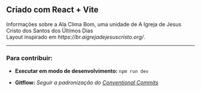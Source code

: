 ## Criado com React + Vite

<p>
  Informações sobre a Ala Clima Bom, uma unidade de A Igreja de Jesus Cristo dos Santos dos Últimos Dias
  <br>
  Layout inspirado em <i>https://br.aigrejadejesuscristo.org/</i>.
</p>

---

### Para contribuir:
- **Executar em modo de desenvolvimento:**
`npm run dev` 

- **Gitflow:**
_Seguir a padronização do [Conventional Commits](https://www.conventionalcommits.org/en/v1.0.0/)_

